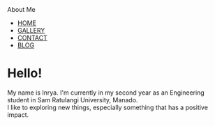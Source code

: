 <html>
    <head>
        <title>Inrya's Personal Homepage</title>
        <link rel="stylesheet" href="style.css" />
    </head>
    <body>
        <div class="main">
            <div class="navbar">
              <label class="logo">About Me</label>
              <ul>
                <li><a href= "#" >HOME </a></li>
                <li><a href= "gallery.html" >GALLERY </a></li>
                <li><a href= "contact.html" >CONTACT </a></li>
                <li><a href= "blog.html" >BLOG </a></li>
              </ul>
            </div>
            <div class="content">
              <h1>Hello!</h1>
              <p>My name is Inrya. I'm currently in my second year as an Engineering student in Sam Ratulangi University, Manado. <br>
                I like to exploring new things, especially something that has a positive impact.</p>
            </div>
          </div>
    </body>
</html>
 
